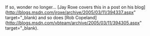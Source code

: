 If so, wonder no longer... [Jay Roxe covers this in a post on his blog](http://blogs.msdn.com/jroxe/archive/2005/03/11/394337.aspx" target="_blank) and so does [Rob Copeland](http://blogs.msdn.com/vbteam/archive/2005/03/11/394305.aspx" target="_blank).